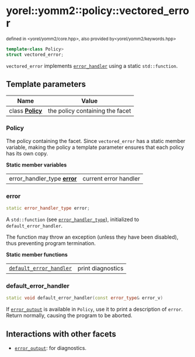 
# yorel::yomm2::policy::**vectored_error**
<sub>defined in <yorel/yomm2/core.hpp>, also provided by<yorel/yomm2/keywords.hpp></sub>

```c++
template<class Policy>
struct vectored_error;
```

`vectored_error` implements [`error_handler`](/yomm2/reference/policy-error_handler.html) using a static
`std::function`.

## Template parameters

| Name                        | Value                           |
| --------------------------- | ------------------------------- |
| class [**Policy**](#policy) | the policy containing the facet |

### Policy

The policy containing the facet. Since `vectored_error` has a static member
variable, making the policy a template parameter ensures that each policy has
its own copy.

**Static member variables**

|                                        |                       |
| -------------------------------------- | --------------------- |
| error_handler_type [**error**](#error) | current error handler |

### error

```c++
static error_handler_type error;
```

A `std::function` (see [`error_handler_type`](/yomm2/reference/error.html)), initialized to
`default_error_handler`.

The function may throw an exception (unless they have been disabled), thus
preventing program termination.

**Static member functions**

|                                                   |                   |
| ------------------------------------------------- | ----------------- |
| [`default_error_handler`](#default_error_handler) | print diagnostics |

### default_error_handler

```c++
static void default_error_handler(const error_type& error_v)
```

If [`error_output`](/yomm2/reference/policy-error_output.html) is available in `Policy`, use it to print a
description of `error`. Return normally, causing the program to be aborted.


## Interactions with other facets

* [`error_output`](/yomm2/reference/policy-error_output.html): for diagnostics.
